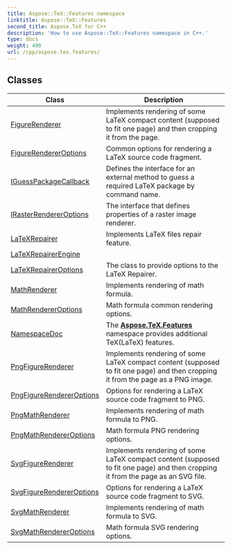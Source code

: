 ```yaml
---
title: Aspose::TeX::Features namespace
linktitle: Aspose::TeX::Features
second_title: Aspose.TeX for C++
description: 'How to use Aspose::TeX::Features namespace in C++.'
type: docs
weight: 400
url: /cpp/aspose.tex.features/
---
```




## Classes

| Class | Description |
| --- | --- |
| [FigureRenderer](./figurerenderer/) | Implements rendering of some LaTeX compact content (supposed to fit one page) and then cropping it from the page. |
| [FigureRendererOptions](./figurerendereroptions/) | Common options for rendering a LaTeX source code fragment. |
| [IGuessPackageCallback](./iguesspackagecallback/) | Defines the interface for an external method to guess a required LaTeX package by command name. |
| [IRasterRendererOptions](./irasterrendereroptions/) | The interface that defines properties of a raster image renderer. |
| [LaTeXRepairer](./latexrepairer/) | Implements LaTeX files repair feature. |
| [LaTeXRepairerEngine](./latexrepairerengine/) |  |
| [LaTeXRepairerOptions](./latexrepaireroptions/) | The class to provide options to the LaTeX Repairer. |
| [MathRenderer](./mathrenderer/) | Implements rendering of math formula. |
| [MathRendererOptions](./mathrendereroptions/) | Math formula common rendering options. |
| [NamespaceDoc](./namespacedoc/) | The **[Aspose.TeX.Features](./)** namespace provides additional TeX(LaTeX) features. |
| [PngFigureRenderer](./pngfigurerenderer/) | Implements rendering of some LaTeX compact content (supposed to fit one page) and then cropping it from the page as a PNG image. |
| [PngFigureRendererOptions](./pngfigurerendereroptions/) | Options for rendering a LaTeX source code fragment to PNG. |
| [PngMathRenderer](./pngmathrenderer/) | Implements rendering of math formula to PNG. |
| [PngMathRendererOptions](./pngmathrendereroptions/) | Math formula PNG rendering options. |
| [SvgFigureRenderer](./svgfigurerenderer/) | Implements rendering of some LaTeX compact content (supposed to fit one page) and then cropping it from the page as an SVG file. |
| [SvgFigureRendererOptions](./svgfigurerendereroptions/) | Options for rendering a LaTeX source code fragment to SVG. |
| [SvgMathRenderer](./svgmathrenderer/) | Implements rendering of math formula to SVG. |
| [SvgMathRendererOptions](./svgmathrendereroptions/) | Math formula SVG rendering options. |

